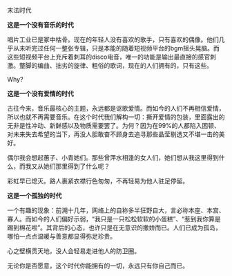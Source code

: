 末法时代

**这是一个没有音乐的时代**

唱片工业已是冢中枯骨。现在的年轻人没有喜欢的歌手，只有喜欢的偶像。他们几乎从未听完过任何一整张专辑，只是本能的随着短视频平台的bgm摇头晃脑。而这些短视频平台上充斥着刺耳的disco电音，唯一的功能是输出最直接的感官刺激。蹩脚的编曲、拙劣的旋律、粗俗的歌词，现在的人们拥有的，只有这些。

Why?

**这是一个没有爱情的时代**

古往今来，音乐最核心的主题，永远都是讴歌爱情。而如今的人们不再相信爱情，所以也就不再需要音乐。在这个时代我们解构一切：撕开爱情的包装，里面露出的无非是性冲动、新鲜感以及物质需要罢了。为何？因为在99%的人都陷入困顿、对未来失去希望的当下，再没人胆敢奋不顾身去追寻那些晶莹剔透又不堪一击的美好。

偶尔我会想起蕙子、小青她们。那些曾萍水相逢的女人们，她们想从我这里得到什么，而我又从她们那里得到了什么呢？

彩虹早已熄灭。路人裹紧衣襟行色匆匆，不再轻易为他人驻足停留。

**这是一个孤独的时代**

一个有趣的现象：前溯十几年，网络上的自称多半狂野自大，言必称本座、本宫、寡人。而如今的人们偏好示弱，“我只是一只松松软软的小蛋糕”、“惹到我你算是踢到棉花啦”。其背后的心态，也许只是在无意识的撒娇而已。人们已成为孤岛，哪怕一点点温暖与善意都显得弥足珍贵。

心之壁横贯天地，没人会轻易走进他人的防卫圈。

无论你是否愿意，这个时代你能拥有的一切，永远只有你自己而已。
